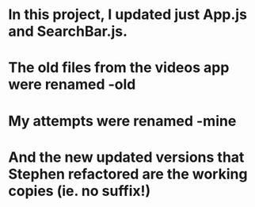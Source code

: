 # In this project, I updated just App.js and SearchBar.js.

# The old files from the videos app were renamed -old

# My attempts were renamed -mine

# And the new updated versions that Stephen refactored are the working copies (ie. no suffix!)

